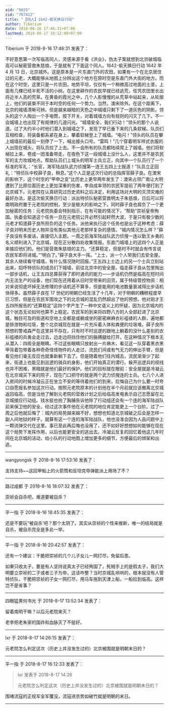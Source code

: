```yaml
---
aid: "9025"
zid: "767412"
title: "【同人】1642-偷天换日行动"
author: Tiberium
date: 2018-08-16 17:46:31+07:00
lastmod: 2018-08-17 16:12:00+07:00
---
```


Tiberium 于 2018-8-16 17:46:31 发表了：

不好意思第一次写临高同人，灵感来源于看《洪业》，伪太子案就想到北京破城临高可以秘密营救朱慈烺，于是就有了下面这个同人。1642-偷天换日行动 1642 年 4 月 13 日，北京城外。这是原本是一片东直门外的农田，如果有一个在北京居住过的元老，大概能够从地图上分辨出这个地方在原时空是东直门外大街的地方。而在这个时空，这里只是一片农田，地势平坦，仅仅有一个稍微高过地面的土垄，上面有几棵已经半死不活的小树。在这里耕作的农民早就已经逃荒，任凭农田里长出将近半人高的荒草。在黄昏的霞光之中，几个人影慢慢的从荒草中站起来，从轮廓上，他们的装束不同于本时空的任何一个势力。当然，澳宋除外。在这个距离下，北京的城墙清晰可辨。但是越来越暗的天色之中城墙只剩下了一道灰色的阴影。领头的这个人掏出一个手电筒，按下开关，对着城墙方向有规则的闪灭了几下。不一会城墙上也出现了有规律的几道闪光。“城墙安全，我们行动！”领头的那个人说道。过了大约半小时他们潜入到城墙之下，发现了早已垂下来的几条软梯。队员们互相检查，将装备都系紧在身上，攀着软梯登上了城墙。“电闪！”领头的队员在攀上城墙前的最后一刻停了一下，喊出接头口号。“雷鸣！”几个穿着明军样式衣服的人出现在城头，将队员拉了上去。不一会所有的队员都陆续爬上了城墙。他们将软梯拉上来，卷成一团准备带走。在夜色下这一段城墙上没什么人，这里并不是农民军的主力攻城地点。帮助队员们上城头的明军士兵立正，向其中一个队员行了一个标准的军礼：“长官，海军陆战队武力侦搜第一连王五四上士报道！”队员立正回礼：“特侦队中校薛子良，稍息。”这个人正是这次行动的总指挥官薛子良。在澳宋的影响下，这个时空的“甲申之变”比历史上更早两年发生了：澳宋占领广南让大明遭到了比原位面历史上更加深重的伤害，李自成率领的农民军提前了两年便打到了北京城下。元老院在认真研究过历史资料之后决定，利用这场对大明的灭顶灾难的最好办法，是这次偷天换日行动：派出特侦队秘密营救明太子朱慈烺，日后可以将南明政府置于元老院的控制，至少是极大的影响之下。同时薛子良也肩负了一个更加秘密的任务：元老院执委会特别指示，在有可能的情况下，“帮助”崇祯皇帝殉国。执委会知道这个任务一旦在元老院公开必然引起轩然大波，于是只有极少数的元老才知道薛子良所担负的这个任务。派他来执行这个任务也是出于这种考虑：薛子良对明末历史人物并没有类似其他元老那样复杂的感情。“城内情况怎么样？”薛子良没有多废话，直接切入主题。一周之前海军陆战队武力侦搜一连以勤王乡勇的名义顺利进入了北京城，现在正分散四处收集情报。东直门城墙上的这四个人正是来接应他们的。他们是营救朱慈烺的主力。“还算稳定，但是时不时就会有传言说农民军即将进城。”“明白了。”薛子良大手一挥。“上士，派一个人带我们去安全屋。其余人继续看守城墙，有什么情况随时回报。”王五四上士边上的另一个士兵立刻站出来，招呼特侦队的成员们下城墙，前往北京中的安全屋。临走薛子良从包里掏出一部步话机，让王五四总算获得了即时通讯的能力——步话机仍然是临高在短时间内无法生产的设备，他们现在还用着从旧时空带来的旧货，属于特级管控物资：相对来说彻底坏掉无法修理的步话机还不算多，但是能用的电池数量衰减得比步话机快得多。虽然薛子良在 17 世纪的明朝已经生活了十几年，对于明朝的糟糕程度早已习惯，但是在农民军围攻之下的北京城的混乱仍然超出了他的预想。他对刚才王五四所报告的“还算稳定”这四个字产生了一种中文语义上的怀疑，因为北京城内的这个状态无论如何也算不上稳定。农民军的到来将四野八方的人全部赶进了北京城，触目可及的街道和空地上全都是或躺或坐的密密麻麻衣衫褴褛的人群，遍地都是排泄物和垃圾，整个北京城现在就是一片充斥着人体和粪便的垃圾堆。薛子良所预想的警戒森严在这里并不存在，只有时不时巡逻的跟地上躺着的没什么差别的衣衫褴褛的兵勇会走过去，边走边将挡住他们的胳膊腿给打开。在这种情况下根本无从潜入：四周全是眼睛。不过这些眼睛只放射出一片麻木，看见这一队穿着黑衣黑甲背着包带着各种奇奇怪怪物件的人走过，流民们间或有气无力的伸出手臂，但是看见他们毫无反应也就重新躺下去了。但是随着他们往内城去，流民渐渐少了起来，街道上也能见到巡逻的骑兵的身影，他们开始真正的潜行。躲开巡逻兵的视线也并不困难，黑暗就是他们最好的保护。他们的目标就在眼前：安全屋就是冷凝云在北京城买下来的院子，现在门口把守的就是两个武力侦搜连的士兵。七八个人进入房间的时候冷凝云正在坐立不安的等待着他们的到来，后悔自己为什么要一时夸口自愿报名参加这次行动。按照元老院原本的计划他在半个月前就应该撤离北京城返回临高，但是当他了解到元老院的营救计划之后给临高发电表示自己志愿留在北京城接应行动组。钱水挺也拍了胸脯告诉他除了行动组还会有一个连的海军陆战队前来保卫他的安全。经过这次事件他在元老院的地位肯定能更上一个台阶。过了一周之后他就后悔了：城内的局势越来越不好，想想也知道北京城破之后会是怎样一副人间地狱的样子。就算有这一个连的海军陆战队，他也没准会因为人品问题中上一颗流弹交代在这里。事已至此再后悔也没用了，还不如好好想想如何能够在现在这个局势下发挥作用，以后也能更安全的逃出去。冷凝云反复的回忆着他这几年时间在北京城的活动，给小队的行动地图上增加更多的细节，方便最后的绑架和出逃。

---

wangyongsk 于 2018-8-16 17:53:16 发表了：

支持支持~~这回甲船上的火箭筒和反坦克导弹能派上用场了不？

---

路过成都 于 2018-8-16 18:07:32 发表了：

崇祯会自杀吧，难道要被自杀？

---

平一指 于 2018-8-16 18:45:35 发表了：

还是不要玩“被自杀'吧？那个太阴了。其实从崇祯的个性来推断，唯一的结局就是自杀，被自杀完全是多此一举。

---

平一指 于 2018-8-16 20:42:57 发表了：

还有一个建议：干脆把崇祯的几个儿子女儿一网打尽，免留后患。

如果只收太子，要是有人坚持说真太子已经殉国了，髡贼手上的是假太子，我们大明要立崇祯的二子或者三子为帝，这该咋整？当时京城乱哄哄的，根本就没有人管特侦队，干脆把崇祯的子女一网打尽，用马车拖到天津上船，一船拉到临高。这样岂不是省事？

---

四眼猛男何书光 于 2018-8-17 13:52:34 发表了：

留着南明干嘛？以后元老院来灭？

老李把老朱家的国祚和血脉灭了不挺好。

---

lxr 于 2018-8-17 14:26:15 发表了：

元老院怎么判定这次（历史上并没发生过的）北京被围就是明朝末日的？

---

平一指 于 2018-8-17 16:12:33 发表了：

> lxr 发表于 2018-8-17 14:26
>
> 元老院怎么判定这次（历史上并没发生过的）北京被围就是明朝末日的？

围堵流寇的正规军全军覆没，流寇进京势如破竹就是明朝的末日。

---
